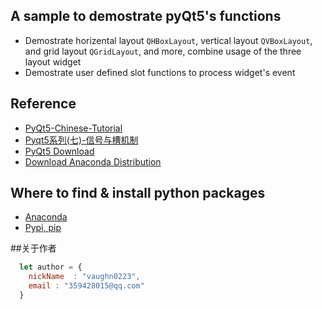 ## A sample to demostrate pyQt5's functions

* Demostrate horizental layout `QHBoxLayout`, vertical layout `QVBoxLayout`, and grid layout `QGridLayout`, and more, combine usage of the three layout widget
* Demostrate user defined slot functions to process widget's event

## Reference
* [PyQt5-Chinese-Tutorial](https://maicss.gitbooks.io/pyqt5/content/)
* [Pyqt5系列(七)-信号与槽机制](https://blog.csdn.net/zhulove86/article/details/52530214)
* [PyQt5 Download](https://riverbankcomputing.com/software/pyqt/download5)
* [ Download Anaconda Distribution](https://www.anaconda.com/download/#linux)

## Where to find & install python packages 
* [Anaconda](https://anaconda.org/)
* [Pypi, pip](https://pypi.org/)

##关于作者

```javascript
  let author = {
    nickName  : "vaughn0223",
    email : "359428015@qq.com"
  }
```
